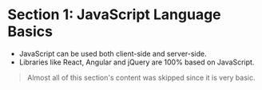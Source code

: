 # Section 1: JavaScript Language Basics
* JavaScript can be used both client-side and server-side.
* Libraries like React, Angular and jQuery are 100% based on JavaScript.

> Almost all of this section's content was skipped since it is very basic.